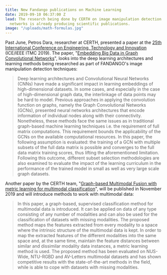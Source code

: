 ```yaml
---
title: New Fandango publications on Machine Learning
date: 2019-09-10 06:37:00 Z
lead: The research being done by CERTH on image manipulation detection and neural
  networks is already producing scientific publications.
image: "/uploads/math-formulas.jpg"
---
```


Past June, Petros Dara, researcher at CERTH, presented a paper at the [25th International Conference on Engineering, Technology and Innovation](http://www.ice-conference.org/) (ICE/IEEE ITMC 2019). The paper, "[Embedding Big Data in Graph Convolutional Networks](https://doi.org/10.1109/ICE.2019.8792632)", looks into the deep learning architectures and learning methods being researched as part of FANDANGO's image manipulation detection techniques:

  > Deep learning architectures and Convolutional Neural Networks (CNNs) have made a significant impact in learning embeddings of high-dimensional datasets. In some cases, and especially in the case of high-dimensional graph data, the interlinkage of data points may be hard to model. Previous approaches in applying the convolution function on graphs, namely the Graph Convolutional Networks (GCNs), presented neural networks architectures that encode information of individual nodes along with their connectivity. Nonetheless, these methods face the same issues as in traditional graph-based machine learning techniques i.e. the requirement of full matrix computations. This requirement bounds the applicability of the GCNs on the available computational resources. In this paper, the following assumption is evaluated: the training of a GCN with multiple subsets of the full data matrix is possible and converges to the full data matrix training scores, thus lifting the aforementioned limitation. Following this outcome, different subset selection methodologies are also examined to evaluate the impact of the learning curriculum in the performance of the trained model in small as well as very large scale graph datasets.

Another paper by the CERTH team, "[Graph-based Multimodal Fusion with metric learning for multimodal classification](https://doi.org/10.1016/j.patcog.2019.06.013)", will be published in November 2019 and will introduce methods to work with multimodal data:

  > In this paper, a graph-based, supervised classification method for multimodal data is introduced. It can be applied on data of any type consisting of any number of modalities and can also be used for the classification of datasets with missing modalities. The proposed method maps the features extracted from every modality to a space where the intrinsic structure of the multimodal data is kept. In order to map the extracted features of the different modalities into the same space and, at the same time, maintain the feature distances between similar and dissimilar modality data instances, a metric learning method is used. The proposed method has been evaluated on NUS-Wide, NTU-RGBD and AV-Letters multimodal datasets and has shown competitive results with the state-of-the-art methods in the field, while is able to cope with datasets with missing modalities.


